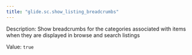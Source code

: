 ```yaml
---
title: "glide.sc.show_listing_breadcrumbs"
---
```


Description: Show breadcrumbs for the categories associated with items when they are displayed in browse and search listings

Value: `true`